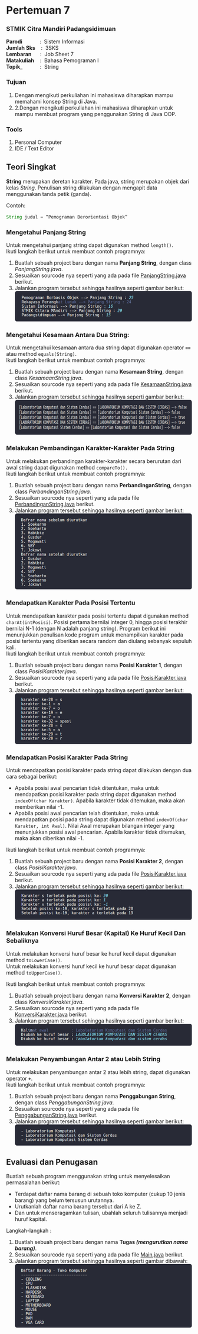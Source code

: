 # Pertemuan 7

### STMIK Citra Mandiri Padangsidimuan

**Parodi**&nbsp;&nbsp;&nbsp;&nbsp;&nbsp;&nbsp;&nbsp;&nbsp;&nbsp;&nbsp;&nbsp;&nbsp;:&nbsp;&nbsp;Sistem Informasi <br>
**Jumlah Sks**&nbsp;&nbsp;&nbsp;&nbsp;:&nbsp;&nbsp;3SKS <br>
**Lembaran**&nbsp;&nbsp;&nbsp;&nbsp;&nbsp;&nbsp;:&nbsp;&nbsp;Job Sheet 7 <br>
**Matakuliah**&nbsp;&nbsp;&nbsp;&nbsp;:&nbsp;&nbsp;Bahasa Pemograman I <br>
**Topik_**&nbsp;&nbsp;&nbsp;&nbsp;&nbsp;&nbsp;&nbsp;&nbsp;&nbsp;&nbsp;&nbsp;&nbsp;:&nbsp;&nbsp;String

### Tujuan

1. Dengan mengikuti perkuliahan ini mahasiswa diharapkan mampu memahami konsep String di Java.
2. 2.Dengan mengikuti perkuliahan ini mahasiswa diharapkan untuk mampu membuat program yang penggunakan String di Java OOP.

### Tools

1. Personal Computer
2. IDE / Text Editor

## Teori Singkat

**String** merupakan deretan karakter. Pada java, string merupakan objek dari kelas _String_. Penulisan string dilakukan dengan mengapit data menggunakan tanda petik (ganda).

Contoh:
```java 
String judul = “Pemograman Berorientasi Objek”
```

### Mengetahui Panjang String

Untuk mengetahui panjang string dapat digunakan method `length()`. <br>
Ikuti langkah berikut untuk membuat contoh programnya:
1. Buatlah sebuah project baru dengan nama **Panjang String**, dengan class *PanjangString.java*.
2. Sesuaikan sourcode nya seperti yang ada pada file [PanjangString.java](https://github.com/Fajar-ab/Pemograman-Dasar-JAVA-SCM/blob/master/Pertemuan%2007/Panjang%20String/src/com/panjang/string/PanjangString.java "Buka Github") berikut.
3. Jalankan program tersebut sehingga hasilnya seperti gambar berikut: <br>
![Output - Panjang String](https://github.com/Fajar-ab/Pemograman-Dasar-JAVA-SCM/blob/master/Image/%23P07%20-%2001.png "Output - Panjang String")

### Mengetahui Kesamaan Antara Dua String:

Untuk mengetahui kesamaan antara dua string dapat digunakan operator **`==`** atau method `equals(String)`. <br>
Ikuti langkah berikut untuk membuat contoh programnya:
1. Buatlah sebuah project baru dengan nama **Kesamaan String**, dengan class *KesamaanString.java*.
2. Sesuaikan sourcode nya seperti yang ada pada file [KesamaanString.java](https://github.com/Fajar-ab/Pemograman-Dasar-JAVA-SCM/blob/master/Pertemuan%2007/Kesamaan%20String/src/com/kesamaanstring/KesamaanString.java "Buka Github") berikut.
3. Jalankan program tersebut sehingga hasilnya seperti gambar berikut: <br>
![Output - Kesamaan String](https://github.com/Fajar-ab/Pemograman-Dasar-JAVA-SCM/blob/master/Image/%23P07%20-%2002.png "Output - Kesamaan String")

### Melakukan Pembandingan Karakter-Karakter Pada String

Untuk melakukan perbandingan karakter-karakter secara berurutan dari awal string dapat digunakan method `compareTo().` <br>
Ikuti langkah berikut untuk membuat contoh programnya:
1. Buatlah sebuah project baru dengan nama **PerbandinganString**, dengan class *PerbandinganString.java*.
2. Sesuaikan sourcode nya seperti yang ada pada file [PerbandinganString.java](https://github.com/Fajar-ab/Pemograman-Dasar-JAVA-SCM/blob/master/Pertemuan%2007/Perbandingan%20String/src/com/perbandingan/string/PerbandinganString.java "Buka Github") berikut.
3. Jalankan program tersebut sehingga hasilnya seperti gambar berikut: <br>
![Output - Perbandingan String](https://github.com/Fajar-ab/Pemograman-Dasar-JAVA-SCM/blob/master/Image/%23P07%20-%2003.png "Output - Perbandingan String")

### Mendapatkan Karakter Pada Posisi Tertentu

Untuk mendapatkan karakter pada posisi tertentu dapat digunakan method `charAt(intPosisi)`. Posisi pertama bernilai integer 0, hingga posisi terakhir bernilai N-1 (dengan N adalah panjang string).
Program berikut ini menunjukkan penulisan kode program untuk menampilkan karakter pada posisi tertentu yang diberikan secara random dan diulang sebanyak sepuluh kali. <br>
Ikuti langkah berikut untuk membuat contoh programnya:
1. Buatlah sebuah project baru dengan nama **Posisi Karakter 1**, dengan class *PosisiKarakter.java*.
2. Sesuaikan sourcode nya seperti yang ada pada file [PosisiKarakter.java](https://github.com/Fajar-ab/Pemograman-Dasar-JAVA-SCM/blob/master/Pertemuan%2007/Posisi%20Karakter%201/src/com/posisi/karakter/PosisiKarakter.java "Buka Github") berikut.
3. Jalankan program tersebut sehingga hasilnya seperti gambar berikut: <br>
![Output - Posisi Karakter](https://github.com/Fajar-ab/Pemograman-Dasar-JAVA-SCM/blob/master/Image/%23P07%20-%2004.png "Output - Posisis Karakter")

### Mendapatkan Posisi Karakter Pada String

Untuk mendapatkan posisi karakter pada string dapat dilakukan dengan dua cara sebagai berikut:
+ Apabila posisi awal pencarian tidak ditentukan, maka untuk mendapatkan posisi karakter pada string dapat digunakan method `indexOf(char Karakter)`. Apabila karakter tidak ditemukan, maka akan memberikan nilai -1.
+ Apabila posisi awal pencarian telah ditentukan, maka untuk mendapatkan posisi pada string dapat digunakan method `indexOf(char Karakter, int Awal)`. Nilai Awal merupakan bilangan integer yang menunjukkan posisi awal pencarian. Apabila karakter tidak ditemukan, maka akan diberikan nilai -1.

Ikuti langkah berikut untuk membuat contoh programnya:
1. Buatlah sebuah project baru dengan nama **Posisi Karakter 2**, dengan class *PosisiKarakter.java*.
2. Sesuaikan sourcode nya seperti yang ada pada file [PosisiKarakter.java](https://github.com/Fajar-ab/Pemograman-Dasar-JAVA-SCM/blob/master/Pertemuan%2007/Posisi%20Karakter%202/src/com/posisi/karakter/PosisiKarakter.java "Buka Github") berikut.
3. Jalankan program tersebut sehingga hasilnya seperti gambar berikut: <br>
![Output - Posisi Karakter](https://github.com/Fajar-ab/Pemograman-Dasar-JAVA-SCM/blob/master/Image/%23P07%20-%2005.png "Output - Posisis Karakter")

### Melakukan Konversi Huruf Besar (Kapital) Ke Huruf Kecil Dan Sebaliknya

Untuk melakukan konversi huruf besar ke huruf kecil dapat digunakan method `toLowerCase()`. <br>
Untuk melakukan konversi huruf kecil ke huruf besar dapat digunakan method `toUpperCase()`.

Ikuti langkah berikut untuk membuat contoh programnya:
1. Buatlah sebuah project baru dengan nama **Konversi Karakter 2**, dengan class *KonversiKarakter.java*.
2. Sesuaikan sourcode nya seperti yang ada pada file [KonversiKarakter.java](https://github.com/Fajar-ab/Pemograman-Dasar-JAVA-SCM/blob/master/Pertemuan%2007/Konversi%20Karakter/src/com/kompersi/karakter/KonversiKarakter.java "Buka Github") berikut.
3. Jalankan program tersebut sehingga hasilnya seperti gambar berikut: <br>
![Output - Konversi Karakter](https://github.com/Fajar-ab/Pemograman-Dasar-JAVA-SCM/blob/master/Image/%23P07%20-%2006.png "Output - PKonversi Karakter")

### Melakukan Penyambungan Antar 2 atau Lebih String

Untuk melakukan penyambungan antar 2 atau lebih string, dapat digunakan operator **`+`**.  
Ikuti langkah berikut untuk membuat contoh programnya:
1. Buatlah sebuah project baru dengan nama **Penggabungan String**, dengan class *PenggabunganString.java*.
2. Sesuaikan sourcode nya seperti yang ada pada file [PenggabunganString.java](https://github.com/Fajar-ab/Pemograman-Dasar-JAVA-SCM/blob/master/Pertemuan%2007/Penggabungan%20String/src/com/penggabungan/string/PenggabunganString.java "Buka Github") berikut.
3. Jalankan program tersebut sehingga hasilnya seperti gambar berikut: <br>
![Output - Penggabungan String](https://github.com/Fajar-ab/Pemograman-Dasar-JAVA-SCM/blob/master/Image/%23P07%20-%2007.png "Output - Penggabungan String")

## Evaluasi dan Penugasan 

Buatlah sebuah program menggunakan string untuk menyelesaikan permasalahan berikut:
+ Terdapat daftar nama barang di sebuah toko komputer (cukup 10 jenis barang) yang belum tersusun urutannya.
+ Urutkanlah daftar nama barang tersebut dari A ke Z.
+ Dan untuk menseragamkan tulisan, ubahlah seluruh tulisannya menjadi huruf kapital.
  
Langkah-langkah :<br>
1. Buatlah sebuah project baru dengan nama **Tugas _(mengurutkan nama barang)_**.
2. Sesuaikan sourcode nya seperti yang ada pada file [Main.java](https://github.com/Fajar-ab/Pemograman-Dasar-JAVA-SCM/blob/master/Pertemuan%2007/Tugas%20(mengurutkan%20nama%20barang)/src/com/tugas/Main.java "Buka Github") berikut.
3. Jalankan program tersebut sehingga hasilnya seperti gambar dibawah: <br>
![Output - Tugas](https://github.com/Fajar-ab/Pemograman-Dasar-JAVA-SCM/blob/master/Image/%23P07%20-%2008.png "Output - Tugas")

